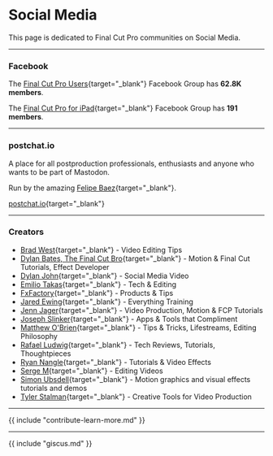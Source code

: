 # Social Media

This page is dedicated to Final Cut Pro communities on Social Media.

---

### Facebook

The [Final Cut Pro Users](https://www.facebook.com/groups/135647653213414){target="_blank"} Facebook Group has **62.8K members**.

The [Final Cut Pro for iPad](https://www.facebook.com/groups/1009739173727156){target="_blank"} Facebook Group has **191 members**.

---

### postchat.io

A place for all postproduction professionals, enthusiasts and anyone who wants to be part of Mastodon.

Run by the amazing [Felipe Baez](https://cre8ivebeast.com){target="_blank"}.

[postchat.io](https://postchat.io){target="_blank"}

---

### Creators

- [Brad West](https://www.youtube.com/@brad_west){target="_blank"} - Video Editing Tips
- [Dylan Bates, The Final Cut Bro](https://www.youtube.com/@TheFinalCutBro){target="_blank"} - Motion & Final Cut Tutorials, Effect Developer
- [Dylan John](https://www.youtube.com/@DylanJohnYT){target="_blank"} - Social Media Video
- [Emilio Takas](https://www.youtube.com/@Emiliotakas){target="_blank"} - Tech & Editing
- [FxFactory](https://www.youtube.com/@fxfactory){target="_blank"} - Products & Tips
- [Jared Ewing](https://www.youtube.com/@FinalCutProHelp){target="_blank"} - Everything Training
- [Jenn Jager](https://www.youtube.com/@JennJager){target="_blank"} - Video Production, Motion & FCP Tutorials
- [Joseph Slinker](https://www.youtube.com/@JosephSlinker){target="_blank"} - Apps & Tools that Compliment
- [Matthew O'Brien](https://www.youtube.com/@matthewTobrien){target="_blank"} - Tips & Tricks, Lifestreams, Editing Philosophy
- [Rafael Ludwig](https://www.youtube.com/@RafaelLudwig){target="_blank"} - Tech Reviews, Tutorials, Thoughtpieces
- [Ryan Nangle](https://www.youtube.com/@RyanNangle){target="_blank"} - Tutorials & Video Effects
- [Serge M](https://www.youtube.com/@Serge1913){target="_blank"} - Editing Videos
- [Simon Ubsdell](https://www.youtube.com/@SimonUbsdell){target="_blank"} - Motion graphics and visual effects tutorials and demos
- [Tyler Stalman](https://www.youtube.com/stalman){target="_blank"} - Creative Tools for Video Production

---

{{ include "contribute-learn-more.md" }}

---

{{ include "giscus.md" }}
